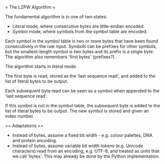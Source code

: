 = The LZPW Algorithm =

The fundamental algorithm is in one of two states:

* Literal mode, where consecutive bytes are little-endian encoded.
* Symbol mode, where symbols from the symbol table are encoded.

Each symbol in the symbol table is two or more bytes that have been found
consecutively in the raw input.  Symbols can be prefixes for other symbols,
but the smallest-length symbol is two bytes and its prefix is a single byte.
The algorithm also remembers 'first bytes' (prefixes?).

The algorithm starts in literal mode.

The first byte is read, stored as the 'last sequence read', and added to the
list of literal bytes to be output.

Each subsequent byte read can be seen as a symbol when appended to the 'last
sequence read'.

If this symbol is not in the symbol table, the subsequent byte is added to
the list of literal bytes to be output.  The new symbol is stored and given
an index number.

== Adaptations ==

* Instead of bytes, assume a fixed bit width - e.g. colour palettes, DNA and
  protein encoding.
* Instead of bytes, assume variable bit width tokens (e.g. Unicode characters)
  read from an encoding, e.g. UTF-8, and treated as units that we call 'bytes'.
  This may already be done by the Python implementation.
